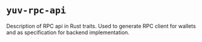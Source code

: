 # `yuv-rpc-api`

Description of RPC api in Rust traits. Used to generate RPC client for wallets
and as specification for backend implementation.
